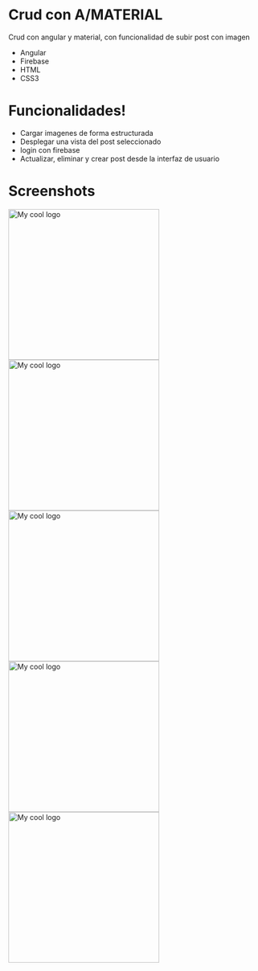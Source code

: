 # Crud con A/MATERIAL 

Crud con angular y material, con funcionalidad de subir post con imagen

  - Angular
  - Firebase
  - HTML
  - CSS3

# Funcionalidades!

  - Cargar imagenes de forma estructurada
  - Desplegar una vista del post seleccionado
  - login con firebase
  - Actualizar, eliminar y crear post desde la interfaz de usuario
  
# Screenshots
<div style="display="flex">
<img width="300px" src="https://firebasestorage.googleapis.com/v0/b/formulario-179af.appspot.com/o/repositories%2F9a.PNG?alt=media&token=1426e31d-b9db-4198-96aa-719f74e4e0f1" alt="My cool logo"/>
<img width="300px" src="https://firebasestorage.googleapis.com/v0/b/formulario-179af.appspot.com/o/repositories%2F9b.PNG?alt=media&token=675b58ce-9ea2-4990-8d94-de914a21ae07" alt="My cool logo"/>
<img width="300px" src="https://firebasestorage.googleapis.com/v0/b/formulario-179af.appspot.com/o/repositories%2F9c.PNG?alt=media&token=940a8220-1225-4638-929c-40aa0b8f1a36" alt="My cool logo"/>
<img width="300px" src="https://firebasestorage.googleapis.com/v0/b/formulario-179af.appspot.com/o/repositories%2F9d.PNG?alt=media&token=ad287090-b219-48c7-aff8-1309477130ef" alt="My cool logo"/>
<img width="300px" src="https://firebasestorage.googleapis.com/v0/b/formulario-179af.appspot.com/o/repositories%2F9e.PNG?alt=media&token=8f18a598-e307-4afc-8fed-4c6ed900ebd0" alt="My cool logo"/>
</div>
